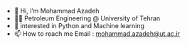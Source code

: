 - 👋 Hi, I’m Mohammad Azadeh
- 👨‍🎓 Petroleum Engineering @ University of Tehran
- 👀 interested in Python and Machine learning
- 📫 How to reach me   Email : mohammad.azadeh@ut.ac.ir

<!---
MohammadAzadeh/MohammadAzadeh is a ✨ special ✨ repository because its `README.md` (this file) appears on your GitHub profile.
You can click the Preview link to take a look at your changes.
--->
